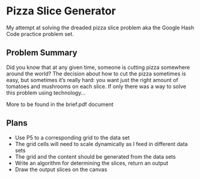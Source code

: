 # Pizza Slice Generator

My attempt at solving the dreaded pizza slice problem aka the Google Hash Code practice problem set. 

## Problem Summary 

Did you know that at any given time, someone is cutting pizza somewhere around the world? The decision about how to cut the pizza sometimes is easy, but sometimes it’s  really hard: you want just the right amount of tomatoes and mushrooms on each slice. If only there was a way to solve this problem using technology...

More to be found in the brief.pdf document

## Plans 

* Use P5 to a corresponding grid to the data set
* The grid cells will need to scale dynamically as I feed in different data sets
* The grid and the content should be generated from the data sets 
* Write an algorithm for determining the slices, return an output 
* Draw the output slices on the canvas